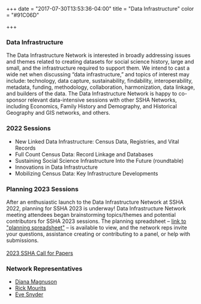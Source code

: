 +++
date = "2017-07-30T13:53:36-04:00"
title = "Data Infrastructure"
color = "#91C06D"

+++

### Data Infrastructure

The Data Infrastructure Network is interested in broadly addressing issues and themes related to creating datasets for social science history, large and small, and the infrastructure required to support them.  We intend to cast a wide net when discussing “data infrastructure,” and topics of interest may include: technology, data capture, sustainability, findability, interoperability, metadata, funding, methodology, collaboration, harmonization, data linkage, and builders of the data.  The Data Infrastructure Network is happy to co-sponsor relevant data-intensive sessions with other SSHA Networks, including Economics, Family History and Demography, and Historical Geography and GIS networks, and others.

### 2022 Sessions

- New Linked Data Infrastructure: Census Data, Registries, and Vital Records  
- Full Count Census Data: Record Linkage and Databases  
- Sustaining Social Science Infrastructure Into the Future (roundtable)  
- Innovations in Data Infrastructure  
- Mobilizing Census Data: Key Infrastructure Developments  


### Planning 2023 Sessions

After an enthusiastic launch to the Data Infrastructure Network at SSHA 2022, planning for SSHA 2023 is underway!  Data Infrastructure Network meeting attendees began brainstorming topics/themes and potential contributors for SSHA 2023 sessions. The planning spreadsheet –  [link to "planning spreadsheet"](https://docs.google.com/spreadsheets/d/1l5V5XS_ygYcWMbw_zZ-f-WNVUbYt_ExMUJi13M68T84/edit#gid=0)  – is available to view, and the network reps invite your questions, assistance creating or contributing to a panel, or help with submissions.  
<br />
[2023 SSHA Call for Papers](https://ssha.org/files/2023_SSHA_CFP.pdf)  

### Network Representatives

- [Diana Magnuson](mailto:magn0031@umn.edu)  
- [Rick Mourits](mailto:rick.mourits@iisg.nl)  
- [Eve Snyder](mailto:historyforge@thehistorycenter.net)  